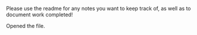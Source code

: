 Please use the readme for any notes you want to keep track of, as well as to document work completed!

Opened the file.